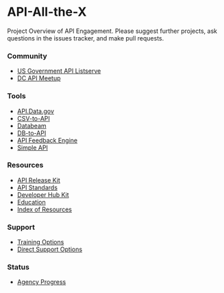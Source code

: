 API-All-the-X
=============

Project Overview of API Engagement.  Please suggest further projects, ask questions in the issues tracker, and make pull requests.  

### Community 
* [US Government API Listserve](https://groups.google.com/forum/#!forum/us-government-apis)
* [DC API Meetup](www.meetup.com/DC-Web-API-User-Group/)

### Tools 
* [API.Data.gov](http://api.data.gov)  
* [CSV-to-API](http://labs.data.gov/#csv-to-api)  
* [Databeam](http://labs.data.gov/#data-beam)  
* [DB-to-API](http://labs.data.gov/#db-to-api)  
* [API Feedback Engine](https://github.com/GSA/Developer-Feedback-for-Government-APIs)
* [Simple API](http://labs.data.gov/#simple-api)  

### Resources 
* [API Release Kit](https://github.com/18F/API-All-the-X/blob/master/api_release_kit.md)
* [API Standards](https://github.com/18F/api-standards)  
* [Developer Hub Kit](https://github.com/18F/API-All-the-X/blob/master/developer_hub_kit.md)
* [Education](http://www.howto.gov/api)
* [Index of Resources](http://gsa.github.io/Open-Data-Collaboration-Sandbox/api_index/)

### Support
* [Training Options](https://github.com/18F/API-All-the-X/blob/master/api_training.md)
* [Direct Support Options](https://github.com/18F/API-All-the-X/blob/master/agency_support.md)

### Status  
* [Agency Progress](https://github.com/GSA/slash-developer-pages)
